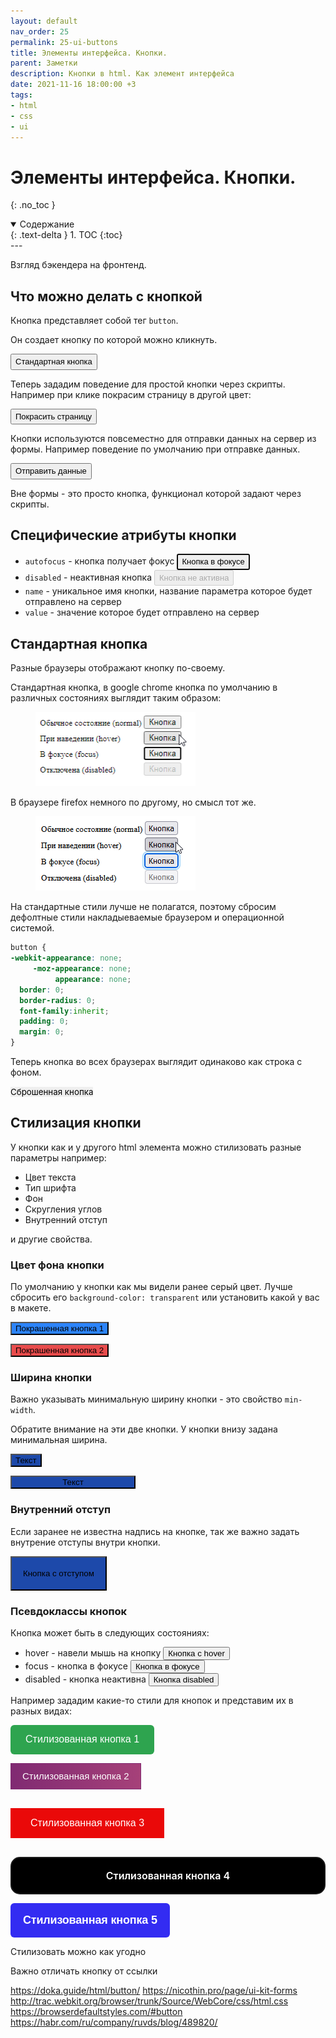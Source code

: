 ```yaml
---
layout: default
nav_order: 25
permalink: 25-ui-buttons
title: Элементы интерфейса. Кнопки.
parent: Заметки
description: Кнопки в html. Как элемент интерфейса
date: 2021-11-16 18:00:00 +3
tags:
- html
- css
- ui
---
```


# Элементы интерфейса. Кнопки.
{: .no_toc }

<details open markdown="block">
  <summary>
    Содержание
  </summary>
  {: .text-delta }
1. TOC
{:toc}
</details>
---

<style>
.default {
   font-size: 13px;
   line-height: 1.5;
   margin: 0; 
}

.default-reset {
  -webkit-appearance: none;
     -moz-appearance: none;
          appearance: none;
  border: 0;
  border-radius: 0;
  font-family:inherit;
  padding: 0;
  margin: 0;
  }

.button-background1 {
    background: #2c84fa;
}

.button-background2 {
    background: #e94c4c;
}

.button-width1 {
background: #1d49aa;
}

.button-width2 {
background: #1d49aa;
min-width: 200px
}

.button-padding {
    background: #1d49aa;
    padding: 18px;
}

.button-hover:hover {
    background: #1d49aa;
}

.button-focus:focus {
outline: none;
box-shadow: 0 0 0 4px #2ea44f;

}

.button-disabled:disabled {
opacity: 0.5;
}

.button-style1 {
	appearance: none;
	border: 0;
	border-radius: 0.375rem;
	padding: .9rem 1.5rem;
	font-size: 1rem;
	cursor: pointer;
        color: #fff;
	background: #2ea44f;
  }


.button-style1:hover {
  background: #1d49aa;
}

.button-style1:focus {
  outline: none;
  box-shadow: 0 0 0 4px linear-gradient(180deg, rgba(52, 183, 89, 0.15) 0%, rgba(46, 164, 79, 0) 100%),#2ea44f !important;
}

.button-style2{
	font-size: 15px;
	line-height: 18px;
	padding: 11px 18px;
	border: 1px solid #802A72;
	background: -webkit-gradient(linear, left top, right top, from(#802A72), color-stop(50%, #A64179), color-stop(50%, #fff), to(#fff) );
	background: -o-linear-gradient(left, #802A72 0%, #A64179 50%, #fff 50%, #fff 100% );
	background: linear-gradient(90deg, #802A72 0%, #A64179 50%, #fff 50%, #fff 100% );
	-webkit-transition: .10s;
	-o-transition: .10s;
	transition: .10s;
	margin-right: 15px;
	background-position: 0%;
	background-size: 201%;
	color: #fff;
	display: inline-block;
}
.button-style2:hover{
	color: #802A72;
	background-position: 99%;
	background-size: 202%;
}

.button-style3 {
background-color: #ea0909;
border: none;
color: #FFFFFF;
padding: 15px 32px;
text-align: center;
-webkit-transition-duration: 0.4s; /* Safari */
transition-duration: 0.4s;
margin: 16px 0 !important;
text-decoration: none;
font-size:16px;
cursor:pointer;
}

.button-style3:hover {background-color: #4CAF50;}

/* CSS */
.button-style4 {
  appearance: none;
  background-color: #000000;
  border: 2px solid #1A1A1A;
  border-radius: 15px;
  box-sizing: border-box;
  color: #FFFFFF;
  cursor: pointer;
  display: inline-block;
  font-family: Roobert,-apple-system,BlinkMacSystemFont,"Segoe UI",Helvetica,Arial,sans-serif,"Apple Color Emoji","Segoe UI Emoji","Segoe UI Symbol";
  font-size: 16px;
  font-weight: 600;
  line-height: normal;
  margin: 0;
  min-height: 60px;
  min-width: 0;
  outline: none;
  padding: 16px 24px;
  text-align: center;
  text-decoration: none;
  transition: all 300ms cubic-bezier(.23, 1, 0.32, 1);
  user-select: none;
  -webkit-user-select: none;
  touch-action: manipulation;
  width: 100%;
  will-change: transform;
}

.button-style4:disabled {
  pointer-events: none;
}

.button-style4:hover {
  box-shadow: rgba(0, 0, 0, 0.25) 0 8px 15px;
  transform: translateY(-2px);
}

.button-style4:active {
  box-shadow: none;
  transform: translateY(0);
}


/* CSS */
.button-style5 {
  backface-visibility: hidden;
  background: #332cf2;
  border: 0;
  border-radius: .375rem;
  box-sizing: border-box;
  color: #fff;
  cursor: pointer;
  display: inline-block;
  font-family: Circular,Helvetica,sans-serif;
  font-size: 1.125rem;
  font-weight: 700;
  letter-spacing: -.01em;
  line-height: 1.3;
  padding: 1rem 1.25rem;
  position: relative;
  text-align: left;
  text-decoration: none;
  transform: translateZ(0) scale(1);
  transition: transform .2s;
  user-select: none;
  -webkit-user-select: none;
  touch-action: manipulation;
}

.button-style5:disabled {
  color: #787878;
  cursor: auto;
}

.button-style5:not(:disabled):hover {
  transform: scale(1.05);
}

.button-style5:not(:disabled):hover:active {
  transform: scale(1.05) translateY(.125rem);
}

.button-style5:focus {
  outline: 0 solid transparent;
}

.button-style5:focus:before {
  border-width: .125rem;
  content: "";
  left: calc(-1*.375rem);
  pointer-events: none;
  position: absolute;
  top: calc(-1*.375rem);
  transition: border-radius;
  user-select: none;
}

.button-style5:focus:not(:focus-visible) {
  outline: 0 solid transparent;
}

.button-style5:not(:disabled):active {
  transform: translateY(.125rem);
}
</style>

Взгляд бэкендера на фронтенд.

## Что можно делать с кнопкой

Кнопка представляет собой тег `button`.

Он создает кнопку по которой можно кликнуть.

<button class="default" id="button">Стандартная кнопка</button>

Теперь зададим поведение для простой кнопки через скрипты. Например при клике покрасим страницу в другой цвет:

<button class="default" id="button" onclick="document.body.style.backgroundColor='#6ffb8f'">Покрасить страницу</button>

Кнопки используются повсеместно для отправки данных на сервер из формы. Например поведение по умолчанию при отправке данных.

<form>
    <button class="default" id="button" value="test-button" name="test">Отправить данные</button>
</form>

Вне формы - это просто кнопка, функционал которой задают через скрипты. 

## Специфические атрибуты кнопки

- `autofocus` - кнопка получает фокус <button class="default" id="button" autofocus>Кнопка в фокусе</button>
- `disabled` - неактивная кнопка <button class="default" id="button" disabled>Кнопка не активна</button>
- `name` - уникальное имя кнопки, название параметра которое будет отправлено на сервер
- `value` - значение которое будет отправлено на сервер

## Стандартная кнопка

Разные браузеры отображают кнопку по-своему.

Стандартная кнопка, в google chrome кнопка по умолчанию в различных состояниях выглядит таким образом:

<figure>
  <img src="/assets/images/notes/25/button-default-chrome.png" alt="button-default-chrome"  data-action="zoom">
</figure>

В браузере firefox немного по другому, но смысл тот же.

<figure>
  <img src="/assets/images/notes/25/button-default-firefox.png" alt="button-default-firefox"  data-action="zoom">
</figure>

На стандартные стили лучше не полагатся, поэтому сбросим дефолтные стили накладыеваемые браузером и операционной системой.

```css
button {
-webkit-appearance: none;
     -moz-appearance: none;
          appearance: none;
  border: 0;
  border-radius: 0;
  font-family:inherit;
  padding: 0;
  margin: 0;
}
```

Теперь кнопка во всех браузерах выглядит одинаково как строка с фоном.

<button class="default-reset">Сброшенная кнопка</button>

## Стилизация кнопки

У кнопки как и у другого html элемента можно стилизовать разные параметры например: 

- Цвет текста
- Тип шрифта
- Фон
- Скругления углов
- Внутренний отступ

и другие свойства.

### Цвет фона кнопки

По умолчанию у кнопки как мы видели ранее серый цвет. Лучше сбросить его `background-color: transparent` 
или установить какой у вас в макете.

<button class="button-background1">Покрашенная кнопка 1</button>

<button class="button-background2">Покрашенная кнопка 2</button>

### Ширина кнопки

Важно указывать минимальную ширину кнопки - это свойство `min-width`.

Обратите внимание на эти две кнопки. У кнопки внизу задана минимальная ширина.

<button class="button-width1">Текст</button>

<button class="button-width2">Текст</button>

### Внутренний отступ

Если заранее не известна надпись на кнопке, так же важно задать внутрение отступы внутри кнопки.

<button class="button-padding">Кнопка с отступом</button>

### Псевдоклассы кнопок

Кнопка может быть в следующих состояниях:

- hover - навели мышь на кнопку <button class="button-hover">Кнопка с hover</button>
- focus - кнопка в фокусе <button autofocus class="button-focus">Кнопка в фокусе</button>
- disabled - кнопка неактивна <button class="button-disabled">Кнопка disabled</button>




Например зададим какие-то стили для кнопок и представим их в разных видах:

<button class="button-style1">Стилизованная кнопка 1</button>

<button class="button-style2">Стилизованная кнопка 2</button>

<button class="button-style3">Стилизованная кнопка 3</button>

<button class="button-style4">Стилизованная кнопка 4</button>

<button class="button-style5">Стилизованная кнопка 5</button>


Стилизовать можно как угодно

Важно отличать кнопку от ссылки

https://doka.guide/html/button/
https://nicothin.pro/page/ui-kit-forms
http://trac.webkit.org/browser/trunk/Source/WebCore/css/html.css
https://browserdefaultstyles.com/#button
https://habr.com/ru/company/ruvds/blog/489820/
